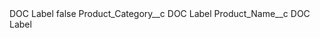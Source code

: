 <?xml version="1.0" encoding="UTF-8"?>
<CustomMetadata xmlns="http://soap.sforce.com/2006/04/metadata" xmlns:xsi="http://www.w3.org/2001/XMLSchema-instance" xmlns:xsd="http://www.w3.org/2001/XMLSchema">
    <label>DOC Label</label>
    <protected>false</protected>
    <values>
        <field>Product_Category__c</field>
        <value xsi:type="xsd:string">DOC Label</value>
    </values>
    <values>
        <field>Product_Name__c</field>
        <value xsi:type="xsd:string">DOC Label</value>
    </values>
</CustomMetadata>
